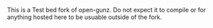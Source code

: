 This is a Test bed fork of open-gunz. Do not expect it to compile or for anything hosted here to be usuable outside of the fork.
